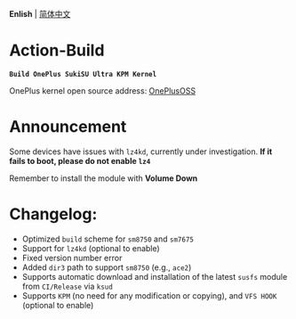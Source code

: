 **Enlish** | [简体中文](README.md)
 
# Action-Build  
**```Build OnePlus SukiSU Ultra KPM Kernel```**
 
OnePlus kernel open source address: [OnePlusOSS](https://github.com/OnePlusOSS/kernel_manifest)
 
# Announcement  
Some devices have issues with ``lz4kd``, currently under investigation. **If it fails to boot, please do not enable ``lz4``**
 
Remember to install the module with **Volume Down**
 
# Changelog:  
- Optimized ```build``` scheme for ```sm8750``` and ```sm7675```  
- Support for ```lz4kd``` (optional to enable)  
- Fixed version number error  
- Added ```dir3``` path to support ```sm8750``` (e.g., ```ace2```)  
- Supports automatic download and installation of the latest ```susfs``` module from ```CI/Release``` via ```ksud```  
- Supports ```KPM``` (no need for any modification or copying), and ```VFS HOOK``` (optional to enable)